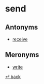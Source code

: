 # send

## Antonyms

  - [receive](receive.md)

## Meronyms

  - [write](write.md)

[↵ back](README.md)
